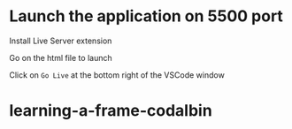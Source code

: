 # Launch the application on 5500 port 

Install Live Server extension

Go on the html file to launch

Click on `Go Live` at the bottom right of the VSCode window

# learning-a-frame-codalbin
